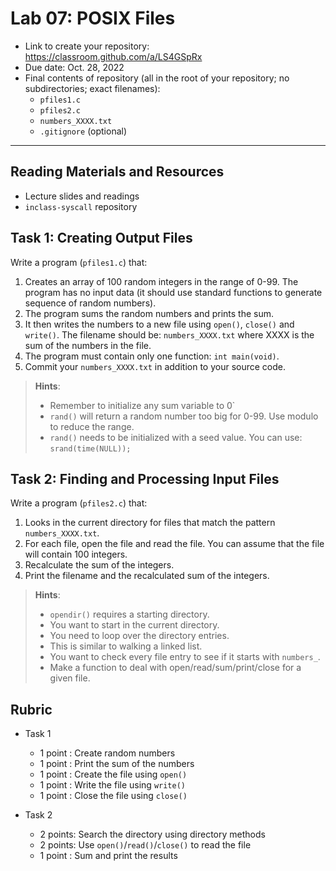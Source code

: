 # Lab 07: POSIX Files

- Link to create your repository: https://classroom.github.com/a/LS4GSpRx
- Due date: Oct. 28, 2022
- Final contents of repository (all in the root of your repository; no subdirectories; exact filenames):
  - `pfiles1.c`
  - `pfiles2.c`
  - `numbers_XXXX.txt`
  - `.gitignore` (optional)

---

## Reading Materials and Resources
- Lecture slides and readings
- `inclass-syscall` repository

## Task 1: Creating Output Files
Write a program (`pfiles1.c`) that:

1. Creates an array of 100 random integers in the range of 0-99. The program has no input data (it should use standard functions to generate sequence of random numbers).
2. The program sums the random numbers and prints the sum.
3. It then writes the numbers to a new file using `open()`, `close()` and `write()`. The filename should be: `numbers_XXXX.txt` where XXXX is the sum of the numbers in the file.
4. The program must contain only one function: `int main(void)`.
5. Commit your `numbers_XXXX.txt` in addition to your source code.

> **Hints**:
> - Remember to initialize any sum variable to 0`
> - `rand()` will return a random number too big for 0-99. Use modulo to reduce the range.
> - `rand()` needs to be initialized with a seed value. You can use: `srand(time(NULL));`

## Task 2: Finding and Processing Input Files
Write a program (`pfiles2.c`) that:

1. Looks in the current directory for files that match the pattern `numbers_XXXX.txt`.
2. For each file, open the file and read the file. You can assume that the file will contain 100 integers.
3. Recalculate the sum of the integers.
4. Print the filename and the recalculated sum of the integers.

> **Hints**:
> - `opendir()` requires a starting directory.
> - You want to start in the current directory.
> - You need to loop over the directory entries.
> - This is similar to walking a linked list.
> - You want to check every file entry to see if it starts with `numbers_`.
> - Make a function to deal with open/read/sum/print/close for a given file.

## Rubric
- Task 1
  - 1 point : Create random numbers
  - 1 point : Print the sum of the numbers
  - 1 point : Create the file using `open()`
  - 1 point : Write the file using `write()`
  - 1 point : Close the file using `close()`

- Task 2
  - 2 points: Search the directory using directory methods
  - 2 points: Use `open()`/`read()`/`close()` to read the file
  - 1 point : Sum and print the results
